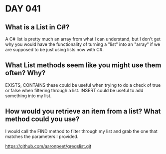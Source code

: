 # DAY 041

## What is a List in C#?

A C# list is pretty much an array from what I can understand, but I don't get why you would have the functionality of turning a "list" into an "array" if we are supposed to be just using lists now with C#.

## What List methods seem like you might use them often? Why?

EXISTS, CONTAINS these could be useful when trying to do a check of true or false when filtering through a list. INSERT could be useful to add something into my list.

## How would you retrieve an item from a list? What method could you use?

I would call the FIND method to filter through my list and grab the one that matches the parameters I provided.



https://github.com/aaronpeet/gregslist.git